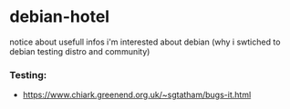 # debian-hotel
notice about usefull infos i'm interested about debian (why i swtiched to debian testing distro and community)



### Testing:

* https://www.chiark.greenend.org.uk/~sgtatham/bugs-it.html

